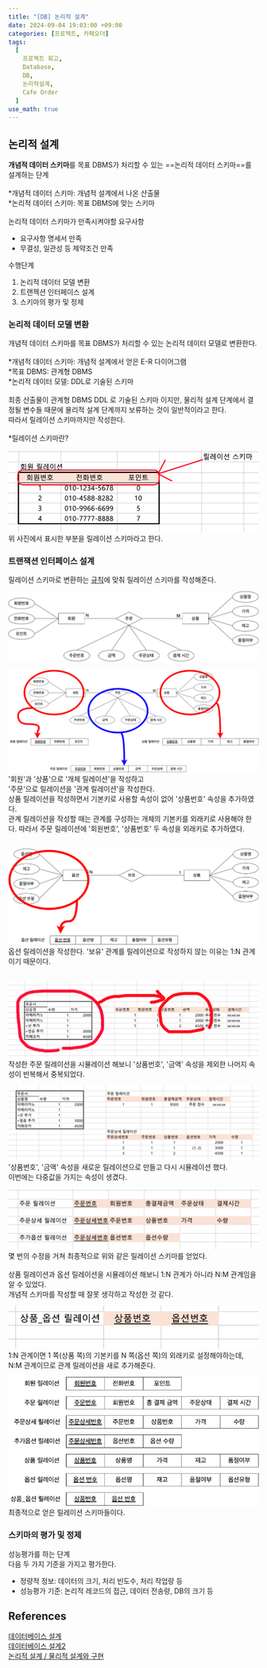```yaml
---
title: "[DB] 논리적 설계"
date: 2024-09-04 19:03:00 +09:00
categories: [프로젝트, 카페오더]
tags:
  [
    프로젝트 회고,
    Database,
    DB,
    논리적설계,
    Cafe Order
  ]
use_math: true
---
```


## 논리적 설계
**개념적 데이터 스키마**를 목표 DBMS가 처리할 수 있는 ==논리적 데이터 스키마==를 설계하는 단계<br>
<br>
*개념적 데이터 스키마: 개념적 설계에서 나온 산출물<br>
*논리적 데이터 스키마: 목표 DBMS에 맞는 스키마<br>
<br>
논리적 데이터 스키마가 만족시켜야할 요구사항<br>

* 요구사항 명세서 만족
* 무결성, 일관성 등 제약조건 만족

수행단계<br>
1. 논리적 데이터 모델 변환
2. 트랜젝션 인터페이스 설계
3. 스키마의 평가 및 정제

### 논리적 데이터 모델 변환
개념적 데이터 스키마를 목표 DBMS가 처리할 수 있는 논리적 데이터 모델로 변환한다.<br>
<br>
*개념적 데이터 스키마: 개념적 설계에서 얻은 E-R 다이어그램<br>
*목표 DBMS: 관계형 DBMS<br>
*논리적 데이터 모델: DDL로 기술된 스키마 <br>
<br>
최종 산출물이 관계형 DBMS DDL 로 기술된 스키마 이지만, 물리적 설계 단계에서 결정될 변수들 때문에 물리적 설계 단계까지 보류하는 것이 일반적이라고 한다.<br>
따라서 릴레이션 스키마까지만 작성한다.<br>
<br>
*릴레이션 스키마란?<br>

![릴레이션스키마](https://github.com/Hoon1999/hoon1999.github.io/blob/main/assets/img/2024-09-04/project_cafe-order/0.png?raw=true)<br>
위 사진에서 표시한 부분을 릴레이션 스키마라고 한다.<br>

### 트랜잭션 인터페이스 설계

릴레이션 스키마로 변환하는 [규칙](https://wonsjung.tistory.com/404)에 맞춰 릴레이션 스키마를 작성해준다.<br>

![사진0](https://github.com/Hoon1999/hoon1999.github.io/blob/main/assets/img/2024-09-01/project_cafe_order/1.png?raw=true)<br>

![사진1](https://github.com/Hoon1999/hoon1999.github.io/blob/main/assets/img/2024-09-04/project_cafe-order/1.png?raw=true)<br>
'회원'과 '상품'으로 '개체 릴레이션'을 작성하고<br>
'주문'으로 릴레이션을 '관계 릴레이션'을 작성한다.<br>
상품 릴레이션을 작성하면서 기본키로 사용할 속성이 없어 '상품번호' 속성을 추가하였다.<br>
관계 릴레이션을 작성할 때는 관계를 구성하는 개체의 기본키를 외래키로 사용해야 한다. 따라서 주문 릴레이션에 '회원번호', '상품번호' 두 속성을 외래키로 추가하였다.<br>
<br>

![사진2](https://github.com/Hoon1999/hoon1999.github.io/blob/main/assets/img/2024-09-04/project_cafe-order/2.png?raw=true)<br>
옵션 릴레이션을 작성한다. '보유' 관계를 릴레이션으로 작성하지 않는 이유는 1:N 관계이기 때문이다.<br>
<br>

![사진3](https://github.com/Hoon1999/hoon1999.github.io/blob/main/assets/img/2024-09-04/project_cafe-order/3.png?raw=true)<br>
작성한 주문 릴레이션을 시뮬레이션 해보니 '상품번호', '금액' 속성을 제외한 나머지 속성이 반복해서 중복되었다.<br>

![사진4](https://github.com/Hoon1999/hoon1999.github.io/blob/main/assets/img/2024-09-04/project_cafe-order/4.png?raw=true)<br>
'상품번호', '금액' 속성을 새로운 릴레이션으로 만들고 다시 시뮬레이션 했다.<br>
이번에는 다중값을 가지는 속성이 생겼다.<br>

![사진5](https://github.com/Hoon1999/hoon1999.github.io/blob/main/assets/img/2024-09-04/project_cafe-order/5.png?raw=true)<br>
몇 번의 수정을 거쳐 최종적으로 위와 같은 릴레이션 스키마를 얻었다.<br>
<br>
상품 릴레이션과 옵션 릴레이션을 시뮬레이션 해보니 1:N 관계가 아니라 N:M 관계임을 알 수 있었다.<br>
개념적 스키마를 작성할 때 잘못 생각하고 작성한 것 같다.<br>

![사진6](https://github.com/Hoon1999/hoon1999.github.io/blob/main/assets/img/2024-09-04/project_cafe-order/6.png?raw=true)<br>
1:N 관계이면 1 쪽(상품 쪽)의 기본키를 N 쪽(옵션 쪽)의 외래키로 설정해야하는데, N:M 관계이므로 관계 릴레이션을 새로 추가해준다.<br>

![사진7](https://github.com/Hoon1999/hoon1999.github.io/blob/main/assets/img/2024-09-04/project_cafe-order/7.png?raw=true)<br> 
최종적으로 얻은 릴레이션 스키마들이다.<br>

### 스키마의 평가 및 정제
성능평가를 하는 단계<br>
다음 두 가지 기준을 가지고 평가한다.<br>
- 정량적 정보: 데이터의 크기, 처리 빈도수, 처리 작업량 등
- 성능평가 기준: 논리적 레코드의 접근, 데이터 전송량, DB의 크기 등

## References
[데이터베이스 설계](https://trillium.tistory.com/110)<br>
[데이터베이스 설계2](https://dhalsdl12.tistory.com/192)<br>
[논리적 설계 / 물리적 설계와 구현](https://wonsjung.tistory.com/404)<br>